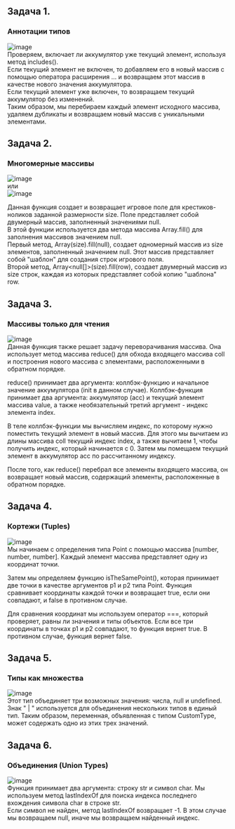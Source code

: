 ## Задача 1.   
### Аннотации типов  
![image](https://user-images.githubusercontent.com/113675674/230895648-b85e7bd6-b35c-40e4-973a-2623bb9a25cf.png)  
Проверяем, включает ли аккумулятор уже текущий элемент, используя метод includes().  
Если текущий элемент не включен, то добавляем его в новый массив с помощью оператора расширения ... и возвращаем этот массив в качестве нового значения аккумулятора.  
Если текущий элемент уже включен, то возвращаем текущий аккумулятор без изменений.  
Таким образом, мы перебираем каждый элемент исходного массива, удаляем дубликаты и возвращаем новый массив с уникальными элементами.  


## Задача 2.   
### Многомерные массивы  

![image](https://user-images.githubusercontent.com/113675674/230897020-46217b4d-8bab-46ef-a532-5f5f6c472463.png)  
или  
![image](https://user-images.githubusercontent.com/113675674/230897074-a315f80a-1a0a-4d94-ae01-7752af791c87.png)  

Данная функция создает и возвращает игровое поле для крестиков-ноликов заданной размерности size. Поле представляет собой двумерный массив, заполненный значениями null.  
В этой функции используется два метода массива Array.fill() для заполнения массивов значением null.  
Первый метод, Array<null>(size).fill(null), создает одномерный массив из size элементов, заполненный значением null. Этот массив представляет собой "шаблон" для создания строк игрового поля.  
Второй метод, Array<null[]>(size).fill(row), создает двумерный массив из size строк, каждая из которых представляет собой копию "шаблона" row.  


## Задача 3.   
### Массивы только для чтения  
![image](https://user-images.githubusercontent.com/113675674/231138258-6429ca00-e3ce-4330-8421-77242131bf8f.png)  
Данная функция также решает задачу переворачивания массива. Она использует метод массива reduce() для обхода входящего массива coll и построения нового массива с элементами, расположенными в обратном порядке.  

reduce() принимает два аргумента: коллбэк-функцию и начальное значение аккумулятора (init в данном случае). Коллбэк-функция принимает два аргумента: аккумулятор (acc) и текущий элемент массива value, а также необязательный третий аргумент - индекс элемента index.  

В теле коллбэк-функции мы вычисляем индекс, по которому нужно поместить текущий элемент в новый массив. Для этого мы вычитаем из длины массива coll текущий индекс index, а также вычитаем 1, чтобы получить индекс, который начинается с 0. Затем мы помещаем текущий элемент в аккумулятор acc по рассчитанному индексу.  

После того, как reduce() перебрал все элементы входящего массива, он возвращает новый массив, содержащий элементы, расположенные в обратном порядке.   

  
  
## Задача 4.   
### Кортежи (Tuples)  
![image](https://user-images.githubusercontent.com/113675674/231143945-9253623c-8ed8-412f-834d-68922e3e2f05.png)  
Мы начинаем с определения типа Point с помощью массива [number, number, number]. Каждый элемент массива представляет одну из координат точки.  

Затем мы определяем функцию isTheSamePoint(), которая принимает две точки в качестве аргументов p1 и p2 типа Point. Функция сравнивает координаты каждой точки и возвращает true, если они совпадают, и false в противном случае.  

Для сравнения координат мы используем оператор ===, который проверяет, равны ли значения и типы объектов. Если все три координаты в точках p1 и p2 совпадают, то функция вернет true. В противном случае, функция вернет false.    
  
  
## Задача 5.   
### Типы как множества  
![image](https://user-images.githubusercontent.com/113675674/231432632-df374200-18f4-4708-bc24-4766e80f44c1.png)   
Этот тип объединяет три возможных значения: числа, null и undefined. Знак " | " используется для объединения нескольких типов в единый тип. Таким образом, переменная, объявленная с типом CustomType, может содержать одно из этих трех значений.  

  
## Задача 6.   
### Объединения (Union Types)  
  ![image](https://user-images.githubusercontent.com/113675674/231435053-a48c82d1-6b87-4024-8c17-44626503cbaa.png)  
Функция принимает два аргумента: строку str и символ char. Мы используем метод lastIndexOf для поиска индекса последнего вхождения символа char в строке str.     
Если символ не найден, метод lastIndexOf возвращает -1. В этом случае мы возвращаем null, иначе мы возвращаем найденный индекс.  
